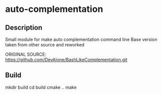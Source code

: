 
# auto-complementation

## Description

Small module for make auto complementation command line
Base version taken from other source and reworked

ORIGINAL SOURCE: https://github.com/DevAlone/BashLikeComplementation.git

## Build

mkdir build
cd build
cmake ..
make
